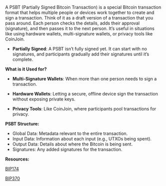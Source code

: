 A PSBT (Partially Signed Bitcoin Transaction) is a special Bitcoin transaction format that helps multiple people or devices work together to create and sign a transaction. Think of it as a draft version of a transaction that you pass around. Each person checks the details, adds their approval (signature), and then passes it to the next person. It’s useful in situations like using hardware wallets, multi-signature wallets, or privacy tools like CoinJoin. 

- **Partially Signed**: A PSBT isn’t fully signed yet. It can start with no signatures, and participants gradually add their signatures until it’s complete.

**What is it Used for?**

- **Multi-Signature Wallets**: When more than one person needs to sign a transaction.

- **Hardware Wallets**: Letting a secure, offline device sign the transaction without exposing private keys.

- **Privacy Tools**: Like CoinJoin, where participants pool transactions for privacy.

**PSBT Structure:**

- Global Data: Metadata relevant to the entire transaction.
- Input Data: Information about each input (e.g., UTXOs being spent).
- Output Data: Details about where the Bitcoin is being sent.
- Signatures: Any added signatures for the transaction.

**Resources:**

[BIP174](https://github.com/bitcoin/bips/blob/master/bip-0174.mediawiki)

[BIP370](https://github.com/bitcoin/bips/blob/master/bip-0370.mediawiki)
